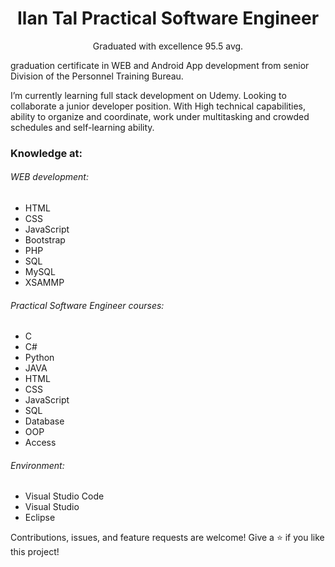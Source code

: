 <h1 align="center">Ilan Tal Practical Software Engineer</h1>
<p align="center">Graduated with excellence 95.5 avg.</p>
<p>graduation certificate in WEB and Android App development from senior Division of the Personnel Training Bureau.</p>
<p>
I’m currently learning full stack development on Udemy.
Looking to collaborate a junior developer position.
With High technical capabilities, ability to organize and coordinate, work under multitasking and crowded schedules and self-learning ability.
</p>
<h3>Knowledge at:</h3>
<h6>WEB development:</h6>

- HTML
- CSS
- JavaScript
- Bootstrap
- PHP
- SQL
- MySQL
- XSAMMP

<h6>Practical Software Engineer courses:</h6>

- C
- C#
- Python
- JAVA
- HTML
- CSS
- JavaScript
- SQL
- Database
- OOP
- Access

<h6>Environment:</h6>

- Visual Studio Code
- Visual Studio
- Eclipse

Contributions, issues, and feature requests are welcome!
Give a ⭐️ if you like this project!
<!---
ilantal321/ilantal321 is a ✨ special ✨ repository because its `README.md` (this file) appears on your GitHub profile.
You can click the Preview link to take a look at your changes.
--->
